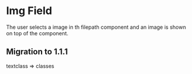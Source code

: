 # Img Field #
The user selects a image in th filepath component and an image is shown on top of the component.

## Migration to 1.1.1 ##
textclass => classes